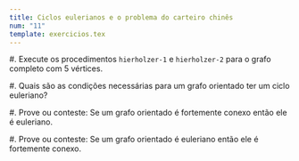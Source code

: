 ```yaml
---
title: Ciclos eulerianos e o problema do carteiro chinês
num: "11"
template: exercicios.tex
---
```


#.  Execute os procedimentos `hierholzer-1` e `hierholzer-2` para o grafo
    completo com 5 vértices.

#.  Quais são as condições necessárias para um grafo orientado ter um ciclo
    euleriano?

#.  Prove ou conteste: Se um grafo orientado é fortemente conexo então ele
    é euleriano.

#.  Prove ou conteste: Se um grafo orientado é euleriano então ele é fortemente
    conexo.


<!-- vim: set spell spelllang=pt_br: -->
